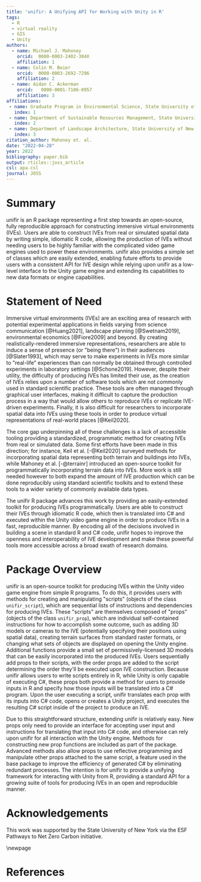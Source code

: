 ```yaml
---
title: 'unifir: A Unifying API for Working with Unity in R'
tags:
  - R
  - virtual reality
  - GIS
  - Unity
authors:
  - name: Michael J. Mahoney
    orcid:  0000-0003-2402-304X 
    affiliation: 1
  - name: Colin M. Beier
    orcid:  0000-0003-2692-7296 
    affiliation: 2
  - name: Aidan C. Ackerman
    orcid:   0000-0001-7106-0957 
    affiliation: 3
affiliations:
 - name: Graduate Program in Environmental Science, State University of New York College of Environmental Science and Forestry, Syracuse, New York, USA
   index: 1
 - name: Department of Sustainable Resources Management, State University of New York College of Environmental Science and Forestry, Syracuse, New York, USA
   index: 2
 - name: Department of Landscape Architecture, State University of New York College of Environmental Science and Forestry, Syracuse, New York, USA
   index: 3
citation_author: Mahoney et. al.
date: "2022-04-28"
year: 2022
bibliography: paper.bib
output: rticles::joss_article
csl: apa.csl
journal: JOSS
---
```



# Summary

unifir is an R package representing a first step towards an open-source, 
fully reproducible approach 
for constructing immersive virtual environments (IVEs). 
Users are able to construct IVEs from real or simulated spatial data 
by writing simple, idiomatic R code, allowing the production of IVEs without
needing users to be highly familiar with the complicated video game engines
used to power these environments. 
unifir also provides a simple set of classes which are easily extended, 
enabling future efforts to provide users with a consistent API for IVE design
while relying upon unifir as a low-level interface to the Unity game engine and 
extending its capabilities to new data formats or engine capabilities.

# Statement of Need

Immersive virtual environments (IVEs) are an exciting area of research 
with potential experimental applications in fields varying from
science communication [@Huang2021],
landscape planning [@Swetnam2019],
environmental economics [@Fiore2009]
and beyond.
By creating realistically-rendered immersive representations, 
researchers are able to induce a sense of presence (or "being there") in 
their audiences [@Slater1993], 
which may serve to make experiments in IVEs
more similar to "real-life" experiences
than can normally be obtained through controlled experiments 
in laboratory settings [@Schone2019].
However, despite their utility, the difficulty of producing IVEs has limited
their use, as the creation of IVEs relies upon a number of software tools which
are not commonly used in standard scientific practice. 
These tools are often managed through graphical user interfaces, making it
difficult to capture the production process in a way that would allow 
others to reproduce IVEs or replicate IVE-driven experiments. 
Finally, it is also difficult for researchers to incorporate spatial data 
into IVEs using these tools 
in order to produce virtual representations of real-world places
[@Keil2020].

The core gap underpinning all of these challenges is a lack of accessible 
tooling providing a standardized, programmatic method for creating IVEs from
real or simulated data. Some first efforts have been made in this direction; 
for instance, Keil et al. [-@Keil2020] surveyed methods for incorporating 
spatial data representing both terrain and buildings into IVEs,
while Mahoney et al. [-@terrainr] introduced an open-source toolkit for 
programmatically incorporating terrain data into IVEs. 
More work is still needed however to both expand the amount of IVE production
which can be done reproducibly using standard scientific toolkits and to
extend these tools to a wider variety of commonly available data types.

The unifir R package advances this work by providing an easily-extended toolkit
for producing IVEs programmatically. Users are able to construct their IVEs 
through idiomatic R code, which then is translated into C# and executed within
the Unity video game engine in order to produce IVEs in a fast, reproducible 
manner. 
By encoding all of the decisions involved in building a scene in 
standard R and C# code,
unifir hopes to improve the openness and interoperability of IVE development 
and make these powerful tools more accessible across a broad swath of 
research domains.

# Package Overview

unifir is an open-source toolkit for producing IVEs 
within the Unity video game engine from simple R programs.
To do this, it provides users with methods for creating and manipulating
"scripts" (objects of the class `unifir_script`), which are sequential 
lists of instructions and dependencies for producing IVEs.
These "scripts" are themselves composed of "props" 
(objects of the class `unifir_prop`), which are individual self-contained
instructions for how to accomplish some outcome, 
such as adding 3D models or cameras to the IVE 
(potentially specifying their positions using spatial data), 
creating terrain surfaces from standard raster formats,
or changing what sets of objects are displayed on opening the Unity engine.
Additional functions provide a small set of permissively-licensed 3D models that
can be easily incorporated into the produced IVEs.
Users sequentially add props to their scripts, with the order props are
added to the script determining the order they'll be executed upon IVE 
construction.
Because unifir allows users to write scripts entirely in R, while Unity
is only capable of executing C#, these props both provide a method for users
to provide inputs in R and specify how those inputs will be translated into a 
C# program.
Upon the user executing a script, unifir translates each prop with its 
inputs into C# code, opens or creates a Unity project, and executes the 
resulting C# script inside of the project to produce an IVE.

Due to this straightforward structure, extending unifir is relatively easy. 
New props only need to provide an interface for accepting user input and 
instructions for translating that input into C# code, and otherwise can rely
upon unifir for all interaction with the Unity engine. 
Methods for constructing new prop functions are included as part of the package.
Advanced methods also allow props to use reflective programming and manipulate
other props attached to the same script, a feature used in the base package
to improve the efficiency of generated C# by eliminating redundant processes.
The intention is for unifir to provide a unifying framework for interacting 
with Unity from R, providing a standard API for a growing suite of tools for
producing IVEs in an open and reproducible manner.

# Acknowledgements

This work was supported by the State University of New York via the ESF Pathways 
to Net Zero Carbon initiative.

\newpage

# References
